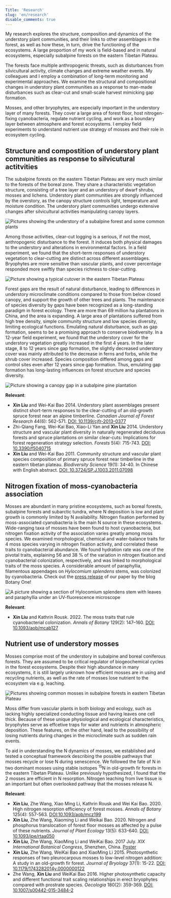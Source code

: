 ```yaml
---
Title: 'Research'
slug: 'en/research'
disable_comments: true
---
```


My research explores the structure, composition and dynamics of the understory plant communities, and their links to other assemblages in the forest, as well as how these, in turn, drive the functioning of the ecosystems. A large proportion of my work is field-based and in natural ecosystems, especially subalpine forests on the eastern Tibetan Plateau.

The forests face multiple anthropogenic threats, such as disturbances from silvicultural activity, climate changes and extreme weather events. My colleagues and I employ a combination of long-term monitoring and experimental approaches. We examine the structural and compositional changes in understory plant communities as a response to man-made disturbances such as clear-cut and small-scale harvest mimicking gap formation. 

Mosses, and other bryophytes, are especially important in the understory layer of many forests. They cover a large area of forest floor, host nitrogen-fixing cyanobacteria, regulate nutrient cycling, and work as a boundary layer between atmosphere and forest ecosystems. I employ field experiments to understand nutrient use strategy of mosses and their role in ecosystem cycling. 

## Structure and compostition of understory plant communities as response to silvicutural actitvities 

The subalpine forests on the eastern Tibetan Plateau are very much similar to the forests of the boreal zone. They share a characteristic vegetation structure, consisting of a tree layer and an understory of dwarf shrubs, mosses and lichens. Understory plant communities are strongly influenced by the overstory, as the canopy structure controls light, temperature and moisture condition. The understory plant communities undergo extensive changes after silvicultural activities manipulating canopy layers. 

![Pictures showing the understory of a subalpine forest and some common plants](https://storage.live.com/items/D70A892E0DD05FA3!2947?authkey=AKNCRUpelpMuI5U)

Among those activities, clear-cut logging is a serious, if not the most, anthropogenic disturbance to the forest. It induces both physical damages to the understory and alterations in environmental factors. In a field experiment, we found that the short-term responses of understory vegetation to clear-cutting are distinct across different assemblages. Bryophytes are more sensitive than vascular plants, and cover percentage responded more swiftly than species richness to clear-cutting.

![Picture showing a typical cutover in the eastern Tibetan Plateau](https://storage.live.com/items/D70A892E0DD05FA3!2931?authkey=AKNCRUpelpMuI5U)

Forest gaps are the result of natural disturbance, leading to differences in understory microclimate conditions compared to those from below closed canopy, and support the growth of other trees and plants. The maintenance of species diversity by gaps have been recognized as a long-standing paradigm in forest ecology. There are more than 69 million ha plantations in China, and the area is expanding. A large area of plantations suffered from high tree density, simple community structure and low species diversity, limiting ecological functions. Emulating natural disturbance, such as gap formation, seems to be a promising approach to conserve biodiversity. In a 12-year field experiment, we found that the understory cover for the understory vegetation greatly increased in the first 4 years. In the later stage, 8 to 12 years since gap formation, the slightly decreased understory cover was mainly attributed to the decrease in ferns and forbs, while the shrub cover increased. Species composition differed among gaps and control sites even after 12 years since gap formation. Thus, emulating gap formation has long-lasting influences on forest structure and species diversity. 

![Picture showing a canopy gap in a subalpine pine plantation](https://storage.live.com/items/D70A892E0DD05FA3!2948?authkey=AKNCRUpelpMuI5U)

**Relevant**:

+ **Xin Liu** and Wei-Kai Bao 2014. Understory plant assemblages present distinct short-term responses to the clear-cutting of an old-growth spruce forest near an alpine timberline. *Canadian Journal of Forest Research* 44(6): 562-571. [DOI: 10.1139/cjfr-2013-0377](http://www.nrcresearchpress.com/doi/abs/10.1139/cjfr-2013-0377?j)
+ Zhi-Qiang Fang, Wei-Kai Bao, Xiao-Li Yan and **Xin Liu** 2014. Understory structure and vascular plant diversity in naturally regenerated deciduous forests and spruce plantations on similar clear-cuts: Implications for forest regeneration strategy selection. *Forests* 5(4): 715-743. [DOI: 10.3390/f5040715](http://www.mdpi.com/1999-4907/5/4/715)
+ **Xin Liu** and Wei-Kai Bao 2011. Community structure and vascular plant species composition of primary spruce forest near timberline in the eastern tibetan plateau. *Biodiversity Science* 19(1): 34-40. In Chinese with English abstract. [DOI: 10.3724/SP.J.1003.2011.07098](https://www.biodiversity-science.net/EN/10.3724/SP.J.1003.2011.07098) 

## Nitrogen fixation of moss-cyanobacteria association

Mosses are abundant in many pristine ecosystems, such as boreal forests, subalpine forests and subarctic tundra, where N deposition is low and plant growth is commonly limited by N availability. Nitrogen fixation performed by moss-associated cyanobacteria is the main N source in these ecosystems. Wide-ranging taxa of mosses have been found to host cyanobacteria, but nitrogen fixation activity of the association varies greatly among moss species. We examined morphological, chemical and water-balance traits for 4 moss species varying in nitrogen fixation activity, and correlated these traits to cyanobacterial abundance. We found hydration rate was one of the pivotal traits, explaining 56 and 38 % of the variation in nitrogen fixation and cyanobacterial colonization, respectively, and was linked to morphological traits of the moss species. A considerable amount of paraphyllia, filamentous appendages on *Hylocomium splendens* stems, was colonized by cyanobacteria. Check out the [press release](https://www.botany.one/2022/02/what-does-cyanobacteria-look-for-in-a-good-moss-host/) of our paper by the blog Botany One!

![A picture showing a section of *Hylocomium splendens* stem with leaves and paraphyllia under an UV-fluorescence microscope](https://storage.live.com/items/D70A892E0DD05FA3!2935?authkey=AKNCRUpelpMuI5U)

**Relevant**:

+ **Xin Liu** and Kathrin Rousk. 2022. The moss traits that rule cyanobacterial colonization. *Annals of Botany* 129(2): 147–160. [DOI: 10.1093/aob/mcab127](https://academic.oup.com/aob/article/129/2/147/6386096)

## Nutrient use of understory mosses

Mosses comprise most of the understory in subalpine and boreal coniferous forests. They are assumed to be critical regulator of biogeochemical cycles in the forest ecosystems. Despite their high abundance in many ecosystems, it is still largely unknown how efficient mosses are in using and recycling nutrients, as well as the rate of mosses lose nutrient to the ecosystem via e.g. leaching. 

![Pictures showing common mosses in subalpine forests in eastern Tibetan Plateau](https://storage.live.com/items/D70A892E0DD05FA3!2928?authkey=AKNCRUpelpMuI5U)

Moss differ from vascular plants in both biology and ecology, such as lacking highly specialized conducting tissue and having leaves one cell thick. Because of these unique physiological and ecological characteristics, bryophytes serve as effcetive traps for water and nutrients in atmospheric deposition. These features, on the other hand, lead to the possibility of losing nutrients during changes in the microclimate such as sudden rain events. 

To aid in understanding the N dynamics of mosses, we established and tested a conceptual framework describing the possible pathways that mosses recycle or lose N during senescence. We followed the fate of N in two dominant mosses using stable isotopes <sup>15</sup>N in old-growth fir forests in the eastern Tibetan Plateau. Unlike previously hypothesized, I found that the 2 mosses are efficient in N resorption. Nitrogen leaching from live tissue is an important but often overlooked pathway that the mosses release N. 

<!-- <img src="https://storage.live.com/items/D70A892E0DD05FA3!2929?authkey=AKNCRUpelpMuI5U" width="400" alt="Pictures of Actinothuidium and Hylocomium"> -->

**Relevant**:

+ **Xin Liu**, Zhe Wang, Xiao Ming Li, Kathrin Rousk and Wei Kai Bao. 2020. High nitrogen resorption efficiency of forest mosses. *Annals of Botany* 125(4): 557-563. [DOI:10.1093/aob/mcz199](https://doi.org/10.1093/aob/mcz199)
+ **Xin Liu**, Zhe Wang, Xiaoming Li and Weikai Bao. 2020. Nitrogen and phosphorus translocation of forest floor mosses as affected by a pulse of these nutrients. *Journal of Plant Ecology* 13(5): 633-640. [DOI: 10.1093/jpe/rtaa050](https://doi.org/10.1093/jpe/rtaa050)
+ **Xin Liu**, Zhe Wang, XiaoMing Li and WeiKai Bao. 2017 July. *XIX International Botanical Congress*, Shenzhen, China. [Poster](https://storage.live.com/items/D70A892E0DD05FA3!2930?authkey=AKNCRUpelpMuI5U)
+ **Xin Liu**, Zhe Wang, WeiKai Bao and XiaoMing Li 2015. Photosynthetic responses of two pleurocarpous mosses to low-level nitrogen addition: A study in an old-growth fir forest. *Journal of Bryology* 37(1): 15-22. [DOI: 10.1179/1743282014y.0000000122](http://www.tandfonline.com/doi/full/10.1179/1743282014Y.0000000122)
+ Zhe Wang, **Xin Liu** and WeiKai Bao 2016. Higher photosynthetic capacity and different functional trait scaling relationships in erect bryophytes compared with prostrate species. *Oecologia* 180(2): 359-369. [DOI: 10.1007/s00442-015-3484-2](https://link.springer.com/article/10.1007/s00442-015-3484-2)

